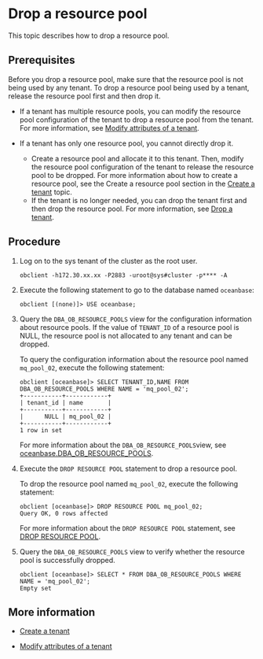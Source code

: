 # Drop a resource pool

This topic describes how to drop a resource pool.

## Prerequisites

Before you drop a resource pool, make sure that the resource pool is not being used by any tenant. To drop a resource pool being used by a tenant, release the resource pool first and then drop it.

* If a tenant has multiple resource pools, you can modify the resource pool configuration of the tenant to drop a resource pool from the tenant. For more information, see [Modify attributes of a tenant](10.modify-tenant-properties.md).

* If a tenant has only one resource pool, you cannot directly drop it.

   * Create a resource pool and allocate it to this tenant. Then, modify the resource pool configuration of the tenant to release the resource pool to be dropped. For more information about how to create a resource pool, see the Create a resource pool section in the [Create a tenant](2.manage-create-tenant.md) topic.
   * If the tenant is no longer needed, you can drop the tenant first and then drop the resource pool. For more information, see [Drop a tenant](12.delete-tenant.md).

## Procedure

1. Log on to the sys tenant of the cluster as the root user.

   ```shell
   obclient -h172.30.xx.xx -P2883 -uroot@sys#cluster -p**** -A
   ```

2. Execute the following statement to go to the database named `oceanbase`:

   ```shell
   obclient [(none)]> USE oceanbase;
   ```

3. Query the `DBA_OB_RESOURCE_POOLS` view for the configuration information about resource pools. If the value of `TENANT_ID` of a resource pool is NULL, the resource pool is not allocated to any tenant and can be dropped.

   To query the configuration information about the resource pool named `mq_pool_02`, execute the following statement:

   ```shell
   obclient [oceanbase]> SELECT TENANT_ID,NAME FROM DBA_OB_RESOURCE_POOLS WHERE NAME = 'mq_pool_02';
   +-----------+------------+
   | tenant_id | name       |
   +-----------+------------+
   |      NULL | mq_pool_02 |
   +-----------+------------+
   1 row in set
   ```

   For more information about the `DBA_OB_RESOURCE_POOLS`view, see [oceanbase.DBA_OB_RESOURCE_POOLS](../../../7.reference/5.system-reference/4.system-overview-of-mysql-mode/2.dictionary-view-of-mysql-mode/47.oceanbase-dba_ob_resource_pools-of-mysql-mode.md).

4. Execute the `DROP RESOURCE POOL` statement to drop a resource pool.

   To drop the resource pool named `mq_pool_02`, execute the following statement:

   ```shell
   obclient [oceanbase]> DROP RESOURCE POOL mq_pool_02;
   Query OK, 0 rows affected
   ```

   For more information about the `DROP RESOURCE POOL` statement, see [DROP RESOURCE POOL](../../../7.reference/4.development-reference/1.sql-syntax/1.system-tenants/9.drop-resource-pool.md).

5. Query the `DBA_OB_RESOURCE_POOLS` view to verify whether the resource pool is successfully dropped.

   ```shell
   obclient [oceanbase]> SELECT * FROM DBA_OB_RESOURCE_POOLS WHERE NAME = 'mq_pool_02';
   Empty set
   ```

## More information

* [Create a tenant](2.manage-create-tenant.md)

* [Modify attributes of a tenant](10.modify-tenant-properties.md)

